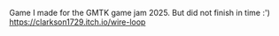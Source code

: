 Game I made for the GMTK game jam 2025. But did not finish in time :')
https://clarkson1729.itch.io/wire-loop
